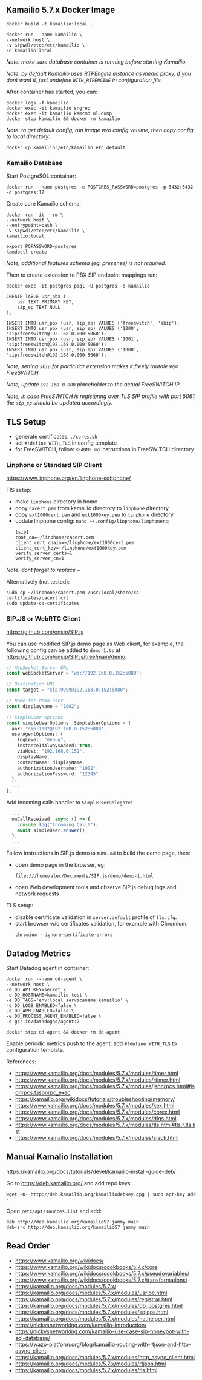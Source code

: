 ## Kamailio 5.7.x Docker Image

```
docker build -t kamailio:local .

docker run --name kamailio \
--network host \
-v $(pwd)/etc:/etc/kamailio \
-d kamailio:local
```

_Note: make sure database container is running before starting Kamailio._

_Note: by default Kamailio uses RTPEngine instance as media proxy, if you dont want it, just undefine `WITH_RTPENGINE` in configuration file._

After container has started, you can:

```
docker logs -f kamailio
docker exec -it kamailio sngrep
docker exec -it kamailio kamcmd ul.dump
docker stop kamailio && docker rm kamailio
```

_Note: to get default config, run image w/o config voulme, then copy config to local directory:_

```
docker cp kamailio:/etc/kamailio etc_default
```

### Kamailio Database

Start PostgreSQL container:

```
docker run --name postgres -e POSTGRES_PASSWORD=postgres -p 5432:5432 -d postgres:17
```

Create core Kamailio schema:

```
docker run -it --rm \
--network host \
--entrypoint=bash \
-v $(pwd)/etc:/etc/kamailio \
kamailio:local

export PGPASSWORD=postgres
kamdbctl create
```

_Note, additional features schema (eg: presense) is not required._

Then to create extension to PBX SIP endpoint mappings run:

```
docker exec -it postgres psql -U postgres -d kamailio

CREATE TABLE usr_pbx (
    usr TEXT PRIMARY KEY,
    sip_ep TEXT NULL
);

INSERT INTO usr_pbx (usr, sip_ep) VALUES ('freeswitch', 'skip');
INSERT INTO usr_pbx (usr, sip_ep) VALUES ('1000', 'sip:freeswitch@192.168.0.000:5060');
INSERT INTO usr_pbx (usr, sip_ep) VALUES ('1001', 'sip:freeswitch@192.168.0.000:5060');
INSERT INTO usr_pbx (usr, sip_ep) VALUES ('1000', 'sip:freeswitch@192.168.0.000:5060');
```

_Note, setting `skip` for particular extension makes it freely routale w/o FreeSWITCH._

_Note, update `192.168.0.000` placeholder to the actual FreeSWITCH IP._

_Note, in case FreeSWITCH is registering over TLS SIP profile with port 5061, the `sip_ep` should be updated accordingly._

## TLS Setup

- generate certificates: `./certs.sh`
- set `#!define WITH_TLS` in config template
- for FreeSWITCH, follow `README.md` instructions in FreeSWITCH directory

### Linphone or Standard SIP Client

https://www.linphone.org/en/linphone-softphone/

TlS setup:

- make `linphone` directory in home
- copy `cacert.pem` from kamailio directory to `linphone` directory
- copy `ext1000cert.pem` and `ext1000key.pem` to `linphone` directory
- update linphone config: `nano ~/.config/linphone/linphonerc`:
  ```
  [sip]
  root_ca=~/linphone/cacert.pem
  client_cert_chain=~/linphone/ext1000cert.pem
  client_cert_key=~/linphone/ext1000key.pem
  verify_server_certs=1
  verify_server_cn=1
  ```

_Note: dont forget to replace ~_

Alternatively (not tested):

```
sudo cp ~/linphone/cacert.pem /usr/local/share/ca-certificates/cacert.crt
sudo update-ca-certificates
```

### SIP.JS or WebRTC Client

https://github.com/onsip/SIP.js

You can use modified SIP.js demo page as Web client, for example, the following config can be added to `demo-1.ts` at https://github.com/onsip/SIP.js/tree/main/demo:

```typescript
// WebSocket Server URL
const webSocketServer = "ws://192.168.0.152:5080";

// Destination URI
const target = "sip:9999@192.168.0.152:5080";

// Name for demo user
const displayName = "1002";

// SimpleUser options
const simpleUserOptions: SimpleUserOptions = {
  aor: "sip:1002@192.168.0.152:5080",
  userAgentOptions: {
    logLevel: "debug",
    instanceIdAlwaysAdded: true,
    viaHost: "192.168.0.152",
    displayName,
    contactName: displayName,
    authorizationUsername: "1002",
    authorizationPassword: "12345"
  },
  ...
};
```

Add incoming calls handler to `SimpleUserDelegate`:

```typescript
  ...
  onCallReceived: async () => {
    console.log("Incoming Call!");
    await simpleUser.answer();
  },
  ...
```

Follow instructions in SIP.js demo `README.md` to build the demo page, then:

- open demo page in the browser, eg:
  ```
  file:///home/alex/Documents/SIP.js/demo/demo-1.html
  ```
- open Web development tools and observe SIP.js debug logs and network requests

TLS setup:

- disable certificate validation in `server:default` profile of `tls.cfg`.
- start browser w/o certificates validation, for example with Chromium:
  ```
  chromium --ignore-certificate-errors
  ```

## Datadog Metrics

Start Datadog agent in container:

```
docker run --name dd-agent \
--network host \
-e DD_API_KEY=secret \
-e DD_HOSTNAME=kamailio-test \
-e DD_TAGS='env:local servicename:kamailio' \
-e DD_LOGS_ENABLED=false \
-e DD_APM_ENABLED=false \
-e DD_PROCESS_AGENT_ENABLED=false \
-d gcr.io/datadoghq/agent:7

docker stop dd-agent && docker rm dd-agent
```

Enable periodic metrics push to the agent: add `#!define WITH_TLS` to configuration template.

References:

- https://www.kamailio.org/docs/modules/5.7.x/modules/timer.html
- https://www.kamailio.org/docs/modules/5.7.x/modules/rtimer.html
- https://www.kamailio.org/docs/modules/5.7.x/modules/jsonrpcs.html#jsonrpcs.f.jsonrpc_exec
- https://kamailio.org/wikidocs/tutorials/troubleshooting/memory/
- https://www.kamailio.org/docs/modules/5.7.x/modules/kex.html
- https://www.kamailio.org/docs/modules/5.7.x/modules/corex.html
- https://www.kamailio.org/docs/modules/5.7.x/modules/dlgs.html
- https://www.kamailio.org/docs/modules/5.7.x/modules/tls.html#tls.r.tls.list
- https://www.kamailio.org/docs/modules/5.7.x/modules/slack.html

## Manual Kamalio Installation

https://kamailio.org/docs/tutorials/devel/kamailio-install-guide-deb/

Go to https://deb.kamailio.org/ and add repo keys:

```
wget -O- http://deb.kamailio.org/kamailiodebkey.gpg | sudo apt-key add -
```

Open `/etc/apt/sources.list` and add:

```
deb http://deb.kamailio.org/kamailio57 jammy main
deb-src http://deb.kamailio.org/kamailio57 jammy main
```

## Read Order

- https://www.kamailio.org/wikidocs/
- https://www.kamailio.org/wikidocs/cookbooks/5.7.x/core
- https://www.kamailio.org/wikidocs/cookbooks/5.7.x/pseudovariables/
- https://www.kamailio.org/wikidocs/cookbooks/5.7.x/transformations/
- https://kamailio.org/docs/modules/5.7.x/
- https://kamailio.org/docs/modules/5.7.x/modules/usrloc.html
- https://kamailio.org/docs/modules/5.7.x/modules/registrar.html
- https://kamailio.org/docs/modules/5.7.x/modules/db_postgres.html
- https://kamailio.org/docs/modules/5.7.x/modules/sqlops.html
- https://kamailio.org/docs/modules/5.7.x/modules/nathelper.html
- https://nickvsnetworking.com/kamailio-introduction/
- https://nickvsnetworking.com/kamailio-use-case-sip-honeypot-with-sql-database/
- https://wazo-platform.org/blog/kamailio-routing-with-rtjson-and-http-async-client
- https://kamailio.org/docs/modules/5.7.x/modules/http_async_client.html
- https://kamailio.org/docs/modules/5.7.x/modules/rtjson.html
- https://kamailio.org/docs/modules/5.7.x/modules/tls.html
